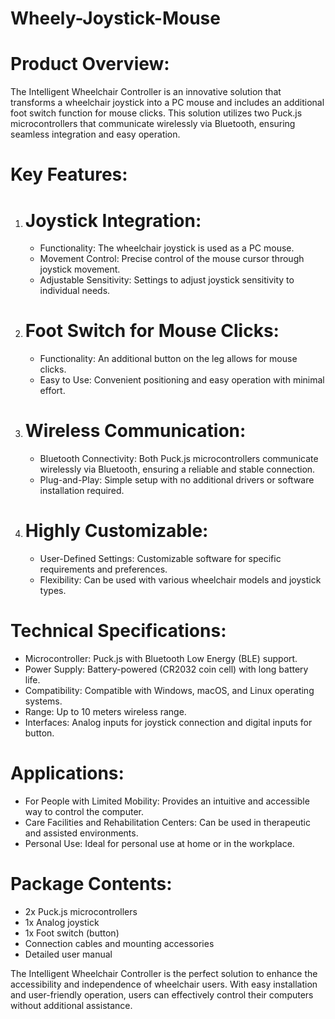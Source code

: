 # Wheely-Joystick-Mouse

# Product Overview:
The Intelligent Wheelchair Controller is an innovative solution that transforms a wheelchair joystick into a PC mouse and includes an additional foot switch function for mouse clicks. This solution utilizes two Puck.js microcontrollers that communicate wirelessly via Bluetooth, ensuring seamless integration and easy operation.

# Key Features:

1. # Joystick Integration:
   - Functionality: The wheelchair joystick is used as a PC mouse.
   - Movement Control: Precise control of the mouse cursor through joystick movement.
   - Adjustable Sensitivity: Settings to adjust joystick sensitivity to individual needs.

2. # Foot Switch for Mouse Clicks:
   - Functionality: An additional button on the leg allows for mouse clicks.
   - Easy to Use: Convenient positioning and easy operation with minimal effort.

3. # Wireless Communication:
   - Bluetooth Connectivity: Both Puck.js microcontrollers communicate wirelessly via Bluetooth, ensuring a reliable and stable connection.
   - Plug-and-Play: Simple setup with no additional drivers or software installation required.

4. # Highly Customizable:
   - User-Defined Settings: Customizable software for specific requirements and preferences.
   - Flexibility: Can be used with various wheelchair models and joystick types.

# Technical Specifications:
- Microcontroller: Puck.js with Bluetooth Low Energy (BLE) support.
- Power Supply: Battery-powered (CR2032 coin cell) with long battery life.
- Compatibility: Compatible with Windows, macOS, and Linux operating systems.
- Range: Up to 10 meters wireless range.
- Interfaces: Analog inputs for joystick connection and digital inputs for button.

# Applications:
- For People with Limited Mobility: Provides an intuitive and accessible way to control the computer.
- Care Facilities and Rehabilitation Centers: Can be used in therapeutic and assisted environments.
- Personal Use: Ideal for personal use at home or in the workplace.

# Package Contents:
- 2x Puck.js microcontrollers
- 1x Analog joystick
- 1x Foot switch (button)
- Connection cables and mounting accessories
- Detailed user manual

The Intelligent Wheelchair Controller is the perfect solution to enhance the accessibility and independence of wheelchair users. With easy installation and user-friendly operation, users can effectively control their computers without additional assistance.
